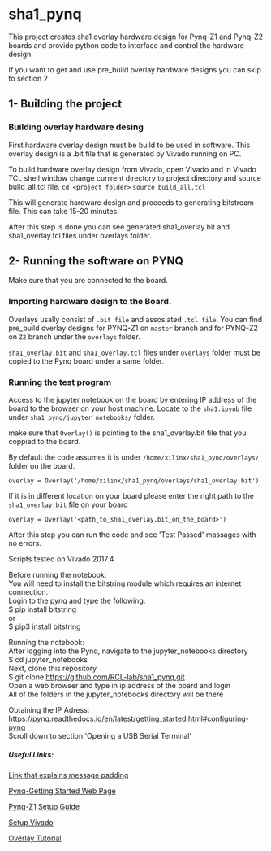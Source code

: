 # sha1_pynq
This project creates sha1 overlay hardware design for Pynq-Z1 and Pynq-Z2 boards and provide python code to interface and control the hardware design.

If you want to get and use pre_build overlay hardware designs you can skip to section 2.

## 1- Building the project

### Building overlay hardware desing
First hardware overlay design must be build to be used in software.
This overlay design is a .bit file that is generated by Vivado running on PC.

To build hardware overlay design from Vivado, open Vivado and in Vivado TCL shell window change currrent directory to project directory and source build_all.tcl file. 
`cd <project folder>`
`source build_all.tcl`

This will generate hardware design and proceeds to generating bitstream file. This can take 15-20 minutes.

After this step is done you can see generated sha1_overlay.bit and sha1_overlay.tcl files under overlays folder.

## 2- Running the software on PYNQ

Make sure that you are connected to the board.

### Importing hardware design to the Board.
Overlays usally consist of `.bit file` and assosiated `.tcl file`. You can find pre_build overlay designs for PYNQ-Z1 on `master` branch and for PYNQ-Z2 on `Z2` branch under the `overlays` folder.

`sha1_overlay.bit` and `sha1_overlay.tcl` files under `overlays` folder must be copied to the Pynq board under a same folder.

### Running the test program

Access to the jupyter notebook on the board by entering IP address of the board to the browser on your host machine.
Locate to the `sha1.ipynb` file under `sha1_pynq/jupyter_notebooks/` folder.

make sure that `Overlay()`  is pointing to the sha1_overlay.bit file that you coppied to the board.

By default the code assumes it is under `/home/xilinx/sha1_pynq/overlays/` folder on the board.

`overlay = Overlay('/home/xilinx/sha1_pynq/overlays/sha1_overlay.bit')`

If it is in different location on your board please enter the right path to the `sha1_overlay.bit` file on your board

`overlay = Overlay('<path_to_sha1_overlay.bit_on_the_board>')`

After this step you can run the code and see 'Test Passed' massages with no errors.





Scripts tested on Vivado 2017.4

Before running the notebook:  
You will need to install the bitstring module which requires an internet connection.  
Login to the pynq and type the following:  
$ pip install bitstring  
or  
$ pip3 install bitstring  

Running the notebook:  
After logging into the Pynq, navigate to the jupyter_notebooks directory  
$ cd jupyter_notebooks  
Next, clone this repository  
$ git clone https://github.com/RCL-lab/sha1_pynq.git  
Open a web browser and type in ip address of the board and login  
All of the folders in the jupyter_notebooks directory will be there

Obtaining the IP Adress:
https://pynq.readthedocs.io/en/latest/getting_started.html#configuring-pynq  
Scroll down to section 'Opening a USB Serial Terminal'

##### Useful Links:

[Link that explains message padding](https://www.ipa.go.jp/security/rfc/RFC3174EN.html#4)

[Pynq-Getting Started Web Page](https://pynq.readthedocs.io/en/latest/getting_started.html)

[Pynq-Z1 Setup Guide](https://pynq.readthedocs.io/en/latest/getting_started/pynq_z1_setup.html)

[Setup Vivado](https://pynq.readthedocs.io/en/latest/overlay_design_methodology/board_settings.html)

[Overlay Tutorial](https://pynq.readthedocs.io/en/latest/overlay_design_methodology/overlay_tutorial.html)

